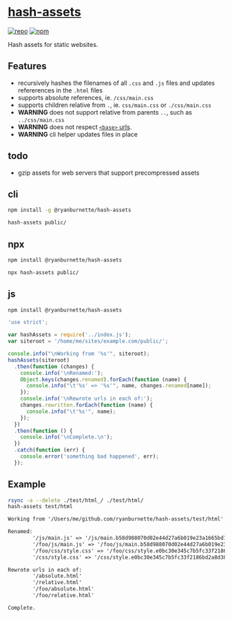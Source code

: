 # [hash-assets](https://github.com/ryanburnette/hash-assets)

[![repo](https://img.shields.io/badge/repo-Github-black.svg?style=flat-square)](https://github.com/ryanburnette/hash-assets)
[![npm](https://img.shields.io/badge/pkg-NPM-green.svg?style=flat-square)](https://www.npmjs.com/package/@ryanburnette/hash-assets)

Hash assets for static websites.

## Features

- recursively hashes the filenames of all `.css` and `.js` files and updates
  refererences in the `.html` files
- supports absolute references, ie. `/css/main.css`
- supports children relative from `.`, ie. `css/main.css` or `./css/main.css`
- **WARNING** does not support relative from parents `..`, such as
  `../css/main.css`
- **WARNING** does not respect
  [`<base>` urls](https://developer.mozilla.org/en-US/docs/Web/HTML/Element/base).
- **WARNING** cli helper updates files in place

## todo

- gzip assets for web servers that support precompressed assets

## cli

```bash
npm install -g @ryanburnette/hash-assets
```

```bash
hash-assets public/
```

## npx

```bash
npm install @ryanburnette/hash-assets
```

```bash
npx hash-assets public/
```

## js

```bash
npm install @ryanburnette/hash-assets
```

```js
'use strict';

var hashAssets = require('../index.js');
var siteroot = '/home/me/sites/example.com/public/';

console.info("\nWorking from '%s'", siteroot);
hashAssets(siteroot)
  .then(function (changes) {
    console.info('\nRenamed:');
    Object.keys(changes.renamed).forEach(function (name) {
      console.info("\t'%s' => '%s'", name, changes.renamed[name]);
    });
    console.info('\nRewrote urls in each of:');
    changes.rewritten.forEach(function (name) {
      console.info("\t'%s'", name);
    });
  })
  .then(function () {
    console.info('\nComplete.\n');
  })
  .catch(function (err) {
    console.error('something bad happened', err);
  });
```

## Example

```bash
rsync -a --delete ./test/html_/ ./test/html/
hash-assets test/html
```

```txt
Working from '/Users/me/github.com/ryanburnette/hash-assets/test/html'

Renamed:
        '/js/main.js' => '/js/main.b58d988070d02e44d27a6b019e23a1665bd1f790.js'
        '/foo/js/main.js' => '/foo/js/main.b58d988070d02e44d27a6b019e23a1665bd1f790.js'
        '/foo/css/style.css' => '/foo/css/style.e0bc30e345c7b5fc33f2186bd2a8d387b088e1eb.css'
        '/css/style.css' => '/css/style.e0bc30e345c7b5fc33f2186bd2a8d387b088e1eb.css'

Rewrote urls in each of:
        '/absolute.html'
        '/relative.html'
        '/foo/absolute.html'
        '/foo/relative.html'

Complete.
```
